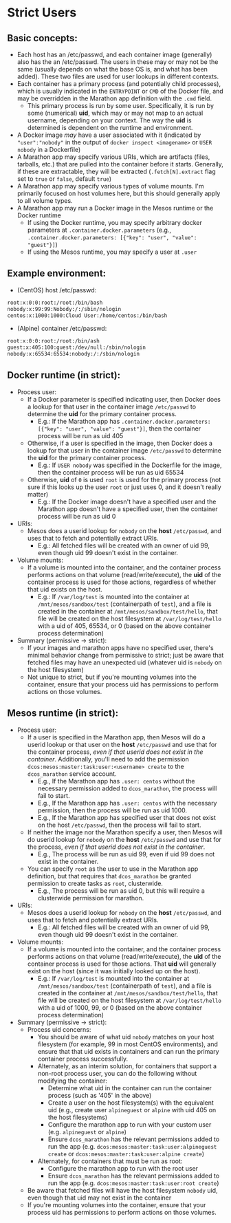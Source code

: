 
# Strict Users
## Basic concepts:
* Each host has an /etc/passwd, and each container image (generally) also has the an /etc/passwd.  The users in these may or may not be the same (usually depends on what the base OS is, and what has been added).  These two files are used for user lookups in different contexts.
* Each container has a primary process (and potentially child processes), which is usually indicated in the `ENTRYPOINT` or `CMD` of the Docker file, and may be overridden in the Marathon app definition with the `.cmd` field.
  * This primary process is run by some user.  Specifically, it is run by some (numerical) **uid**, which may or may not map to an actual username, depending on your context.  The way the **uid** is determined is dependent on the runtime and environment.
* A Docker image *may* have a user associated with it (indicated by `"user":"nobody"` in the output of `docker inspect <imagename>` or `USER nobody` in a Dockerfile)
* A Marathon app may specify various URIs, which are artifacts (files, tarballs, etc.) that are pulled into the container before it starts.  Generally, if these are extractable, they will be extracted (`.fetch[N].extract` flag set to `true` or `false`, default `true`)
* A Marathon app may specify various types of volume mounts.  I'm primarily focused on host volumes here, but this should generally apply to all volume types.
* A Marathon app may run a Docker image in the Mesos runtime or the Docker runtime
  * If using the Docker runtime, you may specify arbitrary docker parameters at `.container.docker.parameters` (e.g., `.container.docker.parameters: [{"key": "user", "value": "guest"}]`)
  * If using the Mesos runtime, you may specify a user at `.user`

## Example environment:
* (CentOS) host /etc/passwd:
```bash
root:x:0:0:root:/root:/bin/bash
nobody:x:99:99:Nobody:/:/sbin/nologin
centos:x:1000:1000:Cloud User:/home/centos:/bin/bash
```

* (Alpine) container /etc/passwd:
```bash
root:x:0:0:root:/root:/bin/ash
guest:x:405:100:guest:/dev/null:/sbin/nologin
nobody:x:65534:65534:nobody:/:/sbin/nologin
```


## Docker runtime (in strict):
* Process user:
  * If a Docker parameter is specified indicating user, then Docker does a lookup for that user in the container image `/etc/passwd` to determine the **uid** for the primary container process.  
    * E.g.: If the Marathon app has `.container.docker.parameters: [{"key": "user", "value": "guest"}]`, then the container process will be run as uid 405
  * Otherwise, if a user is specified in the image, then Docker does a lookup for that user in the container image `/etc/passwd` to determine the **uid** for the primary container process.
    * E.g.: If `USER nobody` was specified in the Dockerfile for the image, then the container process will be run as uid 65534
  * Otherwise, **uid** of `0` is used `root` is used for the primary process (not sure if this looks up the user `root` or just uses 0, and it doesn't really matter)
    * E.g.: If the Docker image doesn't have a specified user and the Marathon app doesn't have a specified user,  then the container process will be run as uid 0
* URIs:
  * Mesos does a userid lookup for `nobody` on the **host** `/etc/passwd`, and uses that to fetch and potentially extract URIs.
    * E.g.: All fetched files will be created with an owner of uid 99, even though uid 99 doesn't exist in the container.
* Volume mounts:
  * If a volume is mounted into the container, and the container process performs actions on that volume (read/write/execute), the **uid** of the container process is used for those actions, regardless of whether that uid exists on the host.
    * E.g.: If `/var/log/test` is mounted into the container at `/mnt/mesos/sandbox/test` (containerpath of `test`), and a file is created in the container at `/mnt/mesos/sandbox/test/hello`, that file will be created on the host filesystem at `/var/log/test/hello` with a uid of 405, 65534, or 0 (based on the above container process determination)
* Summary (permissive -> strict):
  * If your images and marathon apps have no specified user, there's minimal behavior change from permissive to strict; just be aware that fetched files may have an unexpected uid (whatever uid is `nobody` on the host filesystem)
  * Not unique to strict, but if you're mounting volumes into the container, ensure that your process uid has permissions to perform actions on those volumes.

## Mesos runtime (in strict):
* Process user:
  * If a user is specified in the Marathon app, then Mesos will do a userid lookup or that user on the **host** `/etc/passwd` and use that for the container process, *even if that userid does not exist in the container*.  Additionally, you'll need to add the permission `dcos:mesos:master:task:user:<username> create` to the `dcos_marathon` service account.
    * E.g., If the Marathon app has `.user: centos` without the necessary permission added to `dcos_marathon`, the process will fail to start.
    * E.g., If the Marathon app has `.user: centos` with the necessary permission, then the process will be run as uid 1000.
    * E.g., If the Marathon app has specified user that does not exist on the host `/etc/passwd`, then the process will fail to start.
  * If neither the image nor the Marathon specify a user, then Mesos will do userid lookup for `nobody` on the **host** `/etc/passwd` and use that for the process, *even if that userid does not exist in the container*.
    * E.g., The process will be run as uid 99, even if uid 99 does not exist in the container.
  * You can specify `root` as the user to use in the Marathon app definition, but that requires that `dcos_marathon` be granted permission to create tasks as `root`, clusterwide.
    * E.g., The process will be run as uid 0, but this will require a clusterwide permission for marathon.
* URIs:
  * Mesos does a userid lookup for `nobody` on the **host** `/etc/passwd`, and uses that to fetch and potentially extract URIs.
    * E.g.: All fetched files will be created with an owner of uid 99, even though uid 99 doesn't exist in the container.
* Volume mounts:
  * If a volume is mounted into the container, and the container process performs actions on that volume (read/write/execute), the **uid** of the container process is used for those actions.  That **uid** will generally exist on the host (since it was initially looked up on the host).
    * E.g.: If `/var/log/test` is mounted into the container at `/mnt/mesos/sandbox/test` (containerpath of `test`), and a file is created in the container at `/mnt/mesos/sandbox/test/hello`, that file will be created on the host filesystem at `/var/log/test/hello` with a uid of 1000, 99, or 0 (based on the above container process determination)
* Summary (permissive -> strict):
  * Process uid concerns:
    * You should be aware of what uid `nobody` matches on your host filesystem (for example, 99 in most CentOS environments), and ensure that that uid exists in containers and can run the primary container process successfully.
    * Alternately, as an interim solution, for containers that support a non-root process user, you can do the following without modifying the container:
      * Determine what uid in the container can run the container process (such as '405' in the above)
      * Create a user on the host filesystem(s) with the equivalent uid (e.g., create user `alpineguest` or `alpine` with uid 405 on the host filesystems)
      * Configure the marathon app to run with your custom user (e.g. `alpineguest` or `alpine`)
      * Ensure `dcos_marathon` has the relevant permissions added to run the app (e.g. `dcos:mesos:master:task:user:alpineguest create` or `dcos:mesos:master:task:user:alpine create`)
    * Alternately, for containers that must be run as root:
      * Configure the marathon app to run with the root user
      * Ensure `dcos_marathon` has the relevant permissions added to run the app (e.g. `dcos:mesos:master:task:user:root create`)
  * Be aware that fetched files will have the host filesystem `nobody` uid, even though that uid may not exist in the container
  * If you're mounting volumes into the container, ensure that your process uid has permissions to perform actions on those volumes.